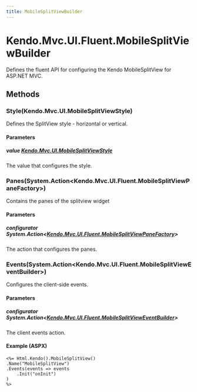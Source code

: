 ```yaml
---
title: MobileSplitViewBuilder
---
```


# Kendo.Mvc.UI.Fluent.MobileSplitViewBuilder
Defines the fluent API for configuring the Kendo MobileSplitView for ASP.NET MVC.




## Methods


### Style(Kendo.Mvc.UI.MobileSplitViewStyle)
Defines the SplitView style - horizontal or vertical.


#### Parameters

##### value [Kendo.Mvc.UI.MobileSplitViewStyle](/api/aspnet-mvc/Kendo.Mvc.UI/MobileSplitViewStyle)
The value that configures the style.





### Panes(System.Action\<Kendo.Mvc.UI.Fluent.MobileSplitViewPaneFactory\>)
Contains the panes of the splitview widget


#### Parameters

##### configurator System.Action<[Kendo.Mvc.UI.Fluent.MobileSplitViewPaneFactory](/api/aspnet-mvc/Kendo.Mvc.UI.Fluent/MobileSplitViewPaneFactory)>
The action that configures the panes.





### Events(System.Action\<Kendo.Mvc.UI.Fluent.MobileSplitViewEventBuilder\>)
Configures the client-side events.


#### Parameters

##### configurator System.Action<[Kendo.Mvc.UI.Fluent.MobileSplitViewEventBuilder](/api/aspnet-mvc/Kendo.Mvc.UI.Fluent/MobileSplitViewEventBuilder)>
The client events action.




#### Example (ASPX)
    <%= Html.Kendo().MobileSplitView()
    .Name("MobileSplitView")
    .Events(events => events
        .Init("onInit")
    )
    %>



